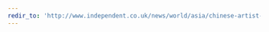 ```yaml
---
redir_to: 'http://www.independent.co.uk/news/world/asia/chinese-artist-who-posted-funny-image-of-president-xi-jinping-facing-five-years-in-prison-as-10282630.html'
---
```

